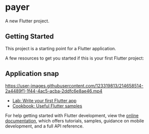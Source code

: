 # payer

A new Flutter project.

## Getting Started

This project is a starting point for a Flutter application.

A few resources to get you started if this is your first Flutter project:
## Application snap
https://user-images.githubusercontent.com/123319813/214658514-2a4489f1-1f44-4ac5-acba-2ddfc6e8ae46.mp4
- [Lab: Write your first Flutter app](https://docs.flutter.dev/get-started/codelab)
- [Cookbook: Useful Flutter samples](https://docs.flutter.dev/cookbook)

For help getting started with Flutter development, view the
[online documentation](https://docs.flutter.dev/), which offers tutorials,
samples, guidance on mobile development, and a full API reference.




